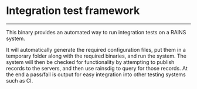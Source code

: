 # Integration test framework
----------------------------

This binary provides an automated way to run integration tests on a RAINS
system.

It will automatically generate the required configuration files, put them in a
temporary folder along with the required binaries, and run the system. The
system will then be checked for functionality by attempting to publish records
to the servers, and then use rainsdig to query for those records. At the end a
pass/fail is output for easy integration into other testing systems such as CI.
